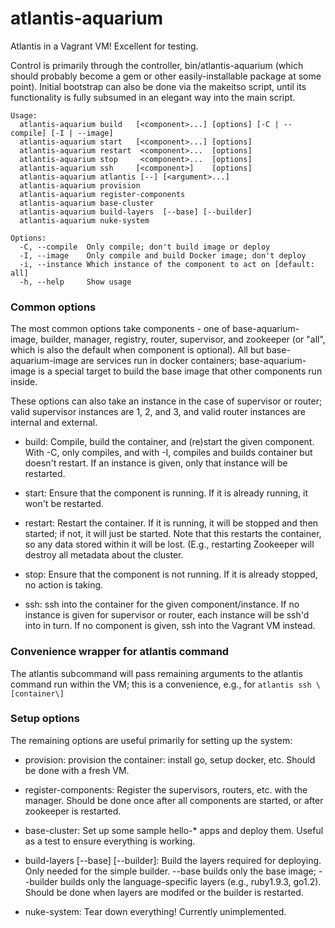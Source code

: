atlantis-aquarium
=================

Atlantis in a Vagrant VM!  Excellent for testing.

Control is primarily through the controller, bin/atlantis-aquarium (which should probably become a gem or
other easily-installable package at some point).  Initial bootstrap can also be done via the makeitso script,
until its functionality is fully subsumed in an elegant way into the main script.

```
Usage:
  atlantis-aquarium build   [<component>...] [options] [-C | --compile] [-I | --image]
  atlantis-aquarium start   [<component>...] [options]
  atlantis-aquarium restart  <component>...  [options]
  atlantis-aquarium stop     <component>...  [options]
  atlantis-aquarium ssh     [<component>]    [options]
  atlantis-aquarium atlantis [--] [<argument>...]
  atlantis-aquarium provision
  atlantis-aquarium register-components
  atlantis-aquarium base-cluster
  atlantis-aquarium build-layers  [--base] [--builder]
  atlantis-aquarium nuke-system

Options:
  -C, --compile  Only compile; don't build image or deploy
  -I, --image    Only compile and build Docker image; don't deploy
  -i, --instance Which instance of the component to act on [default: all]
  -h, --help     Show usage
```

### Common options

The most common options take components - one of base-aquarium-image, builder, manager, registry, router,
supervisor, and zookeeper (or "all", which is also the default when component is optional).  All but
base-aquarium-image are services run in docker containers; base-aquarium-image is a special target to build
the base image that other components run inside.

These options can also take an instance in the case of supervisor or router; valid supervisor instances are 1,
2, and 3, and valid router instances are internal and external.

- build: Compile, build the container, and (re)start the given component.  With -C, only compiles, and with
  -I, compiles and builds container but doesn't restart.  If an instance is given, only that instance will be
  restarted.  

- start: Ensure that the component is running.  If it is already running, it won't be restarted.

- restart: Restart the container.  If it is running, it will be stopped and then started; if not, it will just
  be started.  Note that this restarts the container, so any data stored within it will be lost.  (E.g.,
  restarting Zookeeper will destroy all metadata about the cluster.

- stop: Ensure that the component is not running.  If it is already stopped, no action is taking.

- ssh: ssh into the container for the given component/instance.  If no instance is given for supervisor or
  router, each instance will be ssh'd into in turn.  If no component is given, ssh into the Vagrant VM
  instead.

### Convenience wrapper for atlantis command

The atlantis subcommand will pass remaining arguments to the atlantis command run within the VM; this is
a convenience, e.g., for `atlantis ssh \[container\]`

### Setup options

The remaining options are useful primarily for setting up the system:

- provision: provision the container: install go, setup docker, etc.  Should be done with a fresh VM.

- register-components: Register the supervisors, routers, etc. with the manager.  Should be done once after
  all components are started, or after zookeeper is restarted.

- base-cluster: Set up some sample hello-* apps and deploy them.  Useful as a test to ensure everything is
  working.

- build-layers [--base] [--builder]: Build the layers required for deploying.  Only needed for the simple
  builder.  --base builds only the base image; --builder builds only the language-specific layers (e.g.,
  ruby1.9.3, go1.2).  Should be done when layers are modifed or the builder is restarted.

- nuke-system: Tear down everything!  Currently unimplemented.
